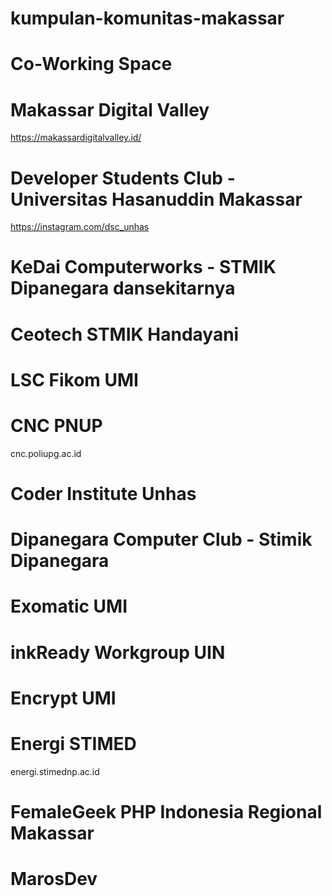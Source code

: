 # kumpulan-komunitas-makassar

# Co-Working Space
# Makassar Digital Valley
https://makassardigitalvalley.id/
# Developer Students Club - Universitas Hasanuddin Makassar
https://instagram.com/dsc_unhas
# KeDai Computerworks - STMIK Dipanegara dansekitarnya 
# Ceotech STMIK Handayani
# LSC Fikom UMI
# CNC PNUP
cnc.poliupg.ac.id
# Coder Institute Unhas
# Dipanegara Computer Club - Stimik Dipanegara
# Exomatic UMI
# inkReady Workgroup UIN
# Encrypt UMI
# Energi STIMED
energi.stimednp.ac.id
# FemaleGeek PHP Indonesia Regional Makassar
# MarosDev

